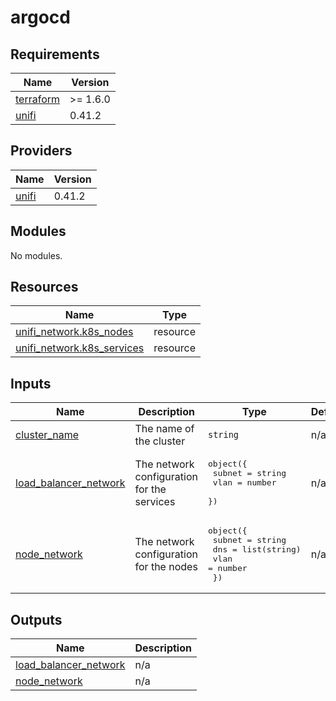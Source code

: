 # argocd

<!-- BEGINNING OF PRE-COMMIT-OPENTOFU DOCS HOOK -->
## Requirements

| Name | Version |
|------|---------|
| <a name="requirement_terraform"></a> [terraform](#requirement\_terraform) | >= 1.6.0 |
| <a name="requirement_unifi"></a> [unifi](#requirement\_unifi) | 0.41.2 |

## Providers

| Name | Version |
|------|---------|
| <a name="provider_unifi"></a> [unifi](#provider\_unifi) | 0.41.2 |

## Modules

No modules.

## Resources

| Name | Type |
|------|------|
| [unifi_network.k8s_nodes](https://registry.terraform.io/providers/ubiquiti-community/unifi/0.41.2/docs/resources/network) | resource |
| [unifi_network.k8s_services](https://registry.terraform.io/providers/ubiquiti-community/unifi/0.41.2/docs/resources/network) | resource |

## Inputs

| Name | Description | Type | Default | Required |
|------|-------------|------|---------|:--------:|
| <a name="input_cluster_name"></a> [cluster\_name](#input\_cluster\_name) | The name of the cluster | `string` | n/a | yes |
| <a name="input_load_balancer_network"></a> [load\_balancer\_network](#input\_load\_balancer\_network) | The network configuration for the services | <pre>object({<br/>    subnet = string<br/>    vlan   = number<br/>  })</pre> | n/a | yes |
| <a name="input_node_network"></a> [node\_network](#input\_node\_network) | The network configuration for the nodes | <pre>object({<br/>    subnet = string<br/>    dns    = list(string)<br/>    vlan   = number<br/>  })</pre> | n/a | yes |

## Outputs

| Name | Description |
|------|-------------|
| <a name="output_load_balancer_network"></a> [load\_balancer\_network](#output\_load\_balancer\_network) | n/a |
| <a name="output_node_network"></a> [node\_network](#output\_node\_network) | n/a |
<!-- END OF PRE-COMMIT-OPENTOFU DOCS HOOK -->
